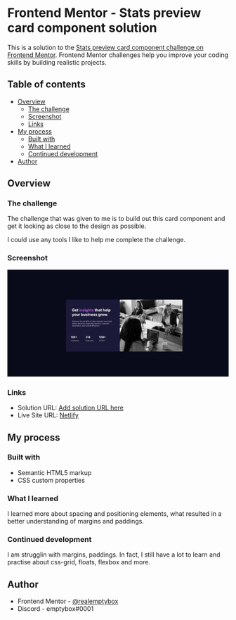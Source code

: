 # Frontend Mentor - Stats preview card component solution

This is a solution to the [Stats preview card component challenge on Frontend Mentor](https://www.frontendmentor.io/challenges/stats-preview-card-component-8JqbgoU62). Frontend Mentor challenges help you improve your coding skills by building realistic projects. 

## Table of contents

- [Overview](#overview)
  - [The challenge](#the-challenge)
  - [Screenshot](#screenshot)
  - [Links](#links)
- [My process](#my-process)
  - [Built with](#built-with)
  - [What I learned](#what-i-learned)
  - [Continued development](#continued-development)
- [Author](#author)



## Overview

### The challenge


The challenge that was given to me is to build out this card component and get it looking as close to the design as possible.

I could use any tools I like to help me complete the challenge. 


### Screenshot

![](./screenshot.png)



### Links

- Solution URL: [Add solution URL here](https://your-solution-url.com)
- Live Site URL: [Netlify](https://serene-brown-2fdcd5.netlify.app/)

## My process

### Built with

- Semantic HTML5 markup
- CSS custom properties


### What I learned

I learned more about spacing and positioning elements, what resulted in a better understanding of margins and paddings. 


### Continued development

I am strugglin with margins, paddings. In fact, I still have a lot to learn and practise about css-grid, floats, flexbox and more.



## Author

- Frontend Mentor - [@realemptybox](https://www.frontendmentor.io/profile/realemptybox)
- Discord - emptybox#0001
